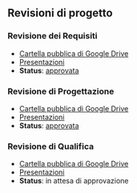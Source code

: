 ## Revisioni di progetto

### Revisione dei Requisiti

- [Cartella pubblica di Google Drive](https://drive.google.com/drive/folders/1deo25o7ultcvYX93u5aPY9XUvK_1t7Zq?usp=sharing)
- [Presentazioni](https://drive.google.com/drive/folders/1TPet3KwFhcZ3AIuNYPeLFPSxbx9hIlRs?usp=sharing)
- **Status**: [approvata](https://www.math.unipd.it/~tullio/IS-1/2019/Progetto/RR/CoffeeCode.pdf)

### Revisione di Progettazione

- [Cartella pubblica di Google Drive](https://drive.google.com/drive/folders/1pRK0dHK0DAJUMIMPOz_3LbIQaQ56IWBH?usp=sharing)
- [Presentazioni](https://drive.google.com/drive/folders/1TPet3KwFhcZ3AIuNYPeLFPSxbx9hIlRs?usp=sharing)
- **Status**: [approvata](https://www.math.unipd.it/~tullio/IS-1/2019/Progetto/RP/CoffeeCode.pdf)

### Revisione di Qualifica

- [Cartella pubblica di Google Drive](https://drive.google.com/drive/folders/1mFhkSUgEyMcYon9jU-U_3ki1HBhL1LSD?usp=sharing)
- [Presentazioni](https://drive.google.com/drive/folders/1TPet3KwFhcZ3AIuNYPeLFPSxbx9hIlRs?usp=sharing)
- **Status**: in attesa di approvazione
